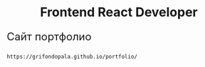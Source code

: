 <h1 align="center">Frontend React Developer</h1>

<p style="font-size: 24px;">Сайт портфолио</p>


```
https://grifondopala.github.io/portfolio/
```
